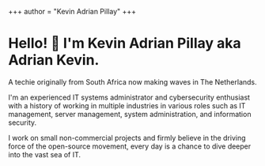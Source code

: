 +++
author = "Kevin Adrian Pillay"
+++

<h1> Hello! 👋 I'm Kevin Adrian Pillay aka Adrian Kevin.</h1>

A techie originally from South Africa now making waves in The Netherlands.

I'm an experienced IT systems administrator and cybersecurity enthusiast with a history of working in multiple industries in various roles such as IT management, server management, system administration, and information security. 

I work on small non-commercial projects and firmly believe in the driving force of the open-source movement, every day is a chance to dive deeper into the vast sea of IT.